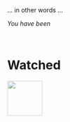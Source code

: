 ... in other words ...

*You have been* 

<br /> 

<h1>Watched</h1>
  <img style="opacity:0.7;" src="https://cdn.shopify.com/s/files/1/1061/1924/products/Earth_Globe_Americas_Emoji_grande.png?v=1571606063" width="80">